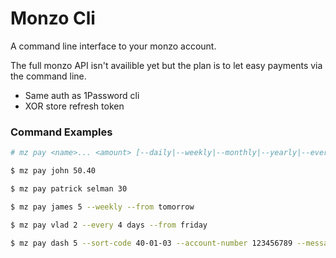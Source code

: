 # Monzo Cli
A command line interface to your monzo account.

The full monzo API isn't availible yet but the plan is to let easy
payments via the command line.

- Same auth as 1Password cli
- XOR store refresh token

### Command Examples
```sh
# mz pay <name>... <amount> [--daily|--weekly|--monthly|--yearly|--every <x> (days|weeks|months|years) [--from (monday|tuesday|wednesday|thursday|friday|saturday|sunday)] [--sort-code <code> --account-number <number>]] [--message <message>]

$ mz pay john 50.40

$ mz pay patrick selman 30

$ mz pay james 5 --weekly --from tomorrow

$ mz pay vlad 2 --every 4 days --from friday

$ mz pay dash 5 --sort-code 40-01-03 --account-number 123456789 --message "give it back"
```
